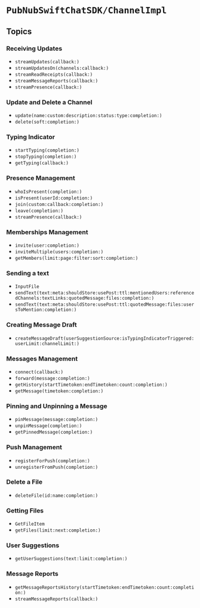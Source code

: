 # ``PubNubSwiftChatSDK/ChannelImpl``

## Topics

### Receiving Updates

- ``streamUpdates(callback:)``
- ``streamUpdatesOn(channels:callback:)``
- ``streamReadReceipts(callback:)``
- ``streamMessageReports(callback:)``
- ``streamPresence(callback:)``

### Update and Delete a Channel

- ``update(name:custom:description:status:type:completion:)``
- ``delete(soft:completion:)``

### Typing Indicator

- ``startTyping(completion:)``
- ``stopTyping(completion:)``
- ``getTyping(callback:)``

### Presence Management

- ``whoIsPresent(completion:)``
- ``isPresent(userId:completion:)``
- ``join(custom:callback:completion:)``
- ``leave(completion:)``
- ``streamPresence(callback:)``

### Memberships Management

- ``invite(user:completion:)``
- ``inviteMultiple(users:completion:)``
- ``getMembers(limit:page:filter:sort:completion:)``

### Sending a text

- ``InputFile``
- ``sendText(text:meta:shouldStore:usePost:ttl:mentionedUsers:referencedChannels:textLinks:quotedMessage:files:completion:)``
- ``sendText(text:meta:shouldStore:usePost:ttl:quotedMessage:files:usersToMention:completion:)``

### Creating Message Draft

- ``createMessageDraft(userSuggestionSource:isTypingIndicatorTriggered:userLimit:channelLimit:)``

### Messages Management

- ``connect(callback:)``
- ``forward(message:completion:)``
- ``getHistory(startTimetoken:endTimetoken:count:completion:)``
- ``getMessage(timetoken:completion:)``

### Pinning and Unpinning a Message

- ``pinMessage(message:completion:)``
- ``unpinMessage(completion:)``
- ``getPinnedMessage(completion:)``

### Push Management

- ``registerForPush(completion:)``
- ``unregisterFromPush(completion:)``

### Delete a File

- ``deleteFile(id:name:completion:)``

### Getting Files

- ``GetFileItem``
- ``getFiles(limit:next:completion:)``

### User Suggestions 

- ``getUserSuggestions(text:limit:completion:)``

### Message Reports

- ``getMessageReportsHistory(startTimetoken:endTimetoken:count:completion:)``
- ``streamMessageReports(callback:)``

